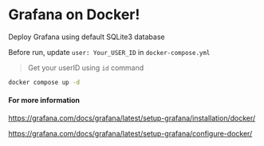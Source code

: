 # Grafana on Docker!

Deploy Grafana using default SQLite3 database

Before run, update `user: Your_USER_ID` in `docker-compose.yml`
> Get your userID using `id` command

```bash
docker compose up -d
```





#### For more information

https://grafana.com/docs/grafana/latest/setup-grafana/installation/docker/

https://grafana.com/docs/grafana/latest/setup-grafana/configure-docker/
